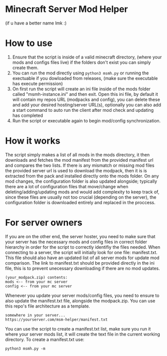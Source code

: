 # Minecraft Server Mod Helper
(if u have a better name lmk :)

# How to use
1. Ensure that the script is inside of a valid minecraft directory, (where your mods and configs files live) if the folders don't exist you can simply create them.
2. You can run the mod directly using ```python3 msmh.py``` or running the exectuable if you dowloaded from releases, (make sure the executable has execute permission)
3. On first run the script will create an ini file inside of the mods folder called "msmh-instance.ini" and then exit. Open this ini file, by default it will contain my repos URL (modpacks and config), you can delete these and add your desired hosting/server URL(s), optionally you can also add a start command to auto run the client after mod check and updating has completed
4. Run the script or executable again to begin mod/config synchronization.

# How it works
The script simply makes a list of all mods in the mods directory, it then downloads and fetches the mod manifest from the provided manifest url and compares the two lists. If there is any mismatch or missing mod files the provided server url is used to download the modpack, then it is is extracted from the pack and installed directly onto the mods folder. On any mod changes, the configuration folder is also updated alongside; typically there are a lot of configuration files that move/change when deleting/adding/updating mods and would add complexity to keep track of, since these files are usually not too crucial (depending on the server), the configuration folder is downloaded entirely and replaced in the proccess.

# For server owners
If you are on the other end, the server hoster, you need to make sure that your server has the necessary mods and config files in correct folder hierarchy in order for the script to correctly identifiy the files needed. When connecting to a server, the script will initially look for one file: manifest.txt. This file should also have an updated list of all server mods for update mod comparison. The link to manifest.txt should be provided directly in the ini file, this is to prevent unecessary downloading if there are no mod updates.

```
(your_modpack.zip) contents:
mods <-- from your mc server
config <-- from your mc server
```
Whenever you update your server mods/config files, you need to ensure to also update the manifest.txt file, alongside the modpack.zip. You can use this repo's file architecture as a template.
```
somewhere in your server...
https://yourserver.com/msm-helper/manifest.txt
```

You can use the script to create a manifest.txt list, make sure you run it where your server mods list, it will create the text file in the current working directory.
To create a manifest.txt use:
```
python3 msmh.py -m
```
